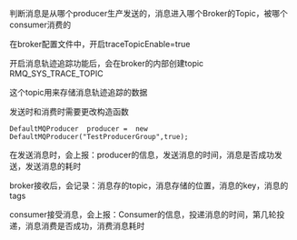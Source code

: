 

判断消息是从哪个producer生产发送的，消息进入哪个Broker的Topic，被哪个consumer消费的



在broker配置文件中，开启traceTopicEnable=true   

开启消息轨迹追踪功能后，会在broker的内部创建topic   RMQ_SYS_TRACE_TOPIC

这个topic用来存储消息轨迹追踪的数据

发送时和消费时需要更改构造函数

```
DefaultMQProducer  producer =  new DefaultMQProducer("TestProducerGroup",true); 
```

在发送消息时，会上报：producer的信息，发送消息的时间，消息是否成功发送，发送消息的耗时

broker接收后，会记录：消息存的topic，消息存储的位置，消息的key，消息的tags

consumer接受消息，会上报：Consumer的信息，投递消息的时间，第几轮投递，消息消费是否成功，消费消息耗时


